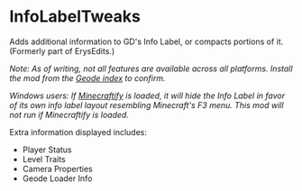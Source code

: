 # InfoLabelTweaks

Adds additional information to GD's Info Label, or compacts portions of it. (Formerly part of ErysEdits.)

*Note: As of writing, not all features are available across all platforms. Install the mod from the [Geode index](https://geode-sdk.org/mods/raydeeux.infolabeltweaks) to confirm.*

*Windows users: If [Minecraftify](https://geode-sdk.org/mod/zalphalaneous.minecraftify) is loaded, it will hide the Info Label in favor of its own info label layout resembling Minecraft's F3 menu. This mod will not run if Minecraftify is loaded.*

Extra information displayed includes:
* Player Status
* Level Traits
* Camera Properties
* Geode Loader Info